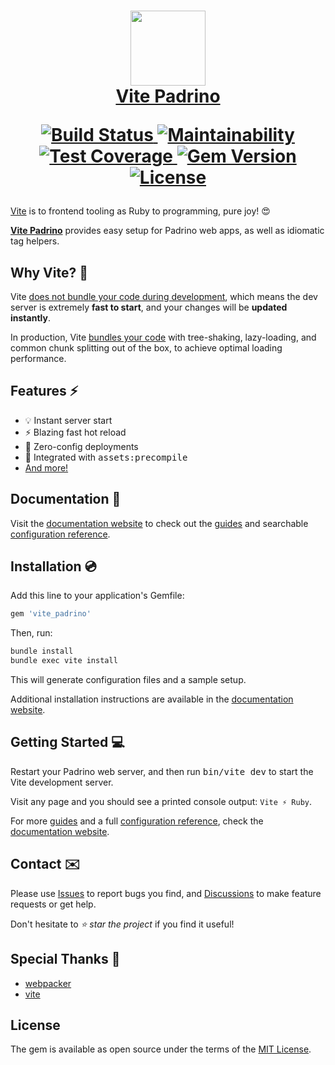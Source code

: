 <h1 align="center">
  <a href="https://vite-ruby.netlify.app/">
    <img src="https://raw.githubusercontent.com/ElMassimo/vite_ruby/main/docs/public/logo.svg" width="120px"/>
  </a>

  <br>

  <a href="https://vite-ruby.netlify.app/">
    Vite Padrino
  </a>

  <br>

  <p align="center">
    <a href="https://github.com/ElMassimo/vite_ruby/actions">
      <img alt="Build Status" src="https://github.com/ElMassimo/vite_ruby/workflows/build/badge.svg"/>
    </a>
    <a href="https://codeclimate.com/github/ElMassimo/vite_ruby">
      <img alt="Maintainability" src="https://codeclimate.com/github/ElMassimo/vite_ruby/badges/gpa.svg"/>
    </a>
    <a href="https://codeclimate.com/github/ElMassimo/vite_ruby">
      <img alt="Test Coverage" src="https://codeclimate.com/github/ElMassimo/vite_ruby/badges/coverage.svg"/>
    </a>
    <a href="https://rubygems.org/gems/vite_padrino">
      <img alt="Gem Version" src="https://img.shields.io/gem/v/vite_padrino.svg?colorB=e9573f"/>
    </a>
    <a href="https://github.com/ElMassimo/vite_ruby/blob/master/LICENSE.txt">
      <img alt="License" src="https://img.shields.io/badge/license-MIT-428F7E.svg"/>
    </a>
  </p>
</h1>

[website]: https://vite-ruby.netlify.app/
[configuration reference]: https://vite-ruby.netlify.app/config/
[features]: https://vite-ruby.netlify.app/guide/introduction.html
[guides]: https://vite-ruby.netlify.app/guide/
[config]: https://vite-ruby.netlify.app/config/
[vite_rails]: https://github.com/ElMassimo/vite_ruby
[webpacker]: https://github.com/rails/webpacker
[vite]: http://vitejs.dev/
[config file]: https://github.com/ElMassimo/vite_ruby/blob/main/vite-plugin-ruby/default.vite.json
[example app]: https://github.com/ElMassimo/pingcrm-vite
[heroku]: https://pingcrm-vite.herokuapp.com/
[Issues]: https://github.com/ElMassimo/vite_ruby/issues?q=is%3Aissue+is%3Aopen+sort%3Aupdated-desc
[Discussions]: https://github.com/ElMassimo/vite_ruby/discussions
[vite_rails]: https://github.com/ElMassimo/vite_ruby/tree/main/vite_rails
[vite_ruby]: https://github.com/ElMassimo/vite_ruby/tree/main/vite_ruby
[vite_padrino]: https://github.com/ElMassimo/vite_ruby/tree/main/vite_padrino
[no bundling]: https://vitejs.dev/guide/introduction.html#the-problem
[bundling]: https://vitejs.dev/guide/introduction.html#why-bundle-for-production

[Vite] is to frontend tooling as Ruby to programming, pure joy! 😍

[__Vite Padrino__][vite_padrino] provides easy setup for Padrino web apps, as well as idiomatic tag helpers.

## Why Vite? 🤔

Vite [does not bundle your code during development][no bundling], which means the
dev server is extremely __fast to start__, and your changes will be __updated instantly__.

In production, Vite [bundles your code][bundling]
with tree-shaking, lazy-loading, and common chunk splitting out of the box, to achieve optimal loading performance.

## Features ⚡️

- 💡 Instant server start
- ⚡️ Blazing fast hot reload
- 🚀 Zero-config deployments
- 🤝 Integrated with <kbd>assets:precompile</kbd>
- [And more!][features]

## Documentation 📖

Visit the [documentation website][website] to check out the [guides] and searchable [configuration reference].

## Installation 💿

Add this line to your application's Gemfile:

```ruby
gem 'vite_padrino'
```

Then, run:

```bash
bundle install
bundle exec vite install
```

This will generate configuration files and a sample setup.

Additional installation instructions are available in the [documentation website][website].

## Getting Started 💻

Restart your Padrino web server, and then run <kbd>bin/vite dev</kbd> to start the Vite development server.

Visit any page and you should see a printed console output: `Vite ⚡️ Ruby`.

For more [guides] and a full [configuration reference], check the [documentation website][website].

## Contact ✉️

Please use [Issues] to report bugs you find, and [Discussions] to make feature requests or get help.

Don't hesitate to _⭐️ star the project_ if you find it useful!


## Special Thanks 🙏

- [webpacker]
- [vite]

## License

The gem is available as open source under the terms of the [MIT License](https://opensource.org/licenses/MIT).
